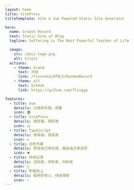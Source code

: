 ```yaml
---
layout: home
title: VitePress
titleTemplate: Vite & Vue Powered Static Site Generator

hero:
  name: Growth Record
  text: Static Site of Blog
  tagline: Suffering is The Most Powerful Teacher of Life

  image:
    src: /docs-logo.png
    alt: Vitest
  actions:
    - theme: brand
      text: 开始
      link: /frontend/HTML5/RandomRecord
    - theme: alt
      text: GitHub
      link: https://github.com/flingyp

features:
  - title: Vue
    details: 讨饭的东西，得要
    icon: 🏠
  - title: VitePress
    details: 很好看，很好用
    icon: 🪒
  - title: TypeScript
    details: 很高级，很高效
    icon: ⚒️
  - title: 日积月累
    details: 梦由自己来创造，路由自己来走好
    icon: ⏺️
  - title: 持续记录
    details: 活到老，学到老，码到老
    icon: 🚀
  - title: 积极向上
    details: 保持好奇心，持续探索
    icon: ⚡
---
```

